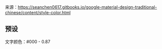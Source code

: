 来源：https://seanchen0617.gitbooks.io/google-material-design-traditional-chinese/content/style-color.html

## 预设

文字颜色：#000 - 0.87
